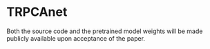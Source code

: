 # TRPCAnet
Both the source code and the pretrained model weights will be made publicly available upon acceptance of the paper.
